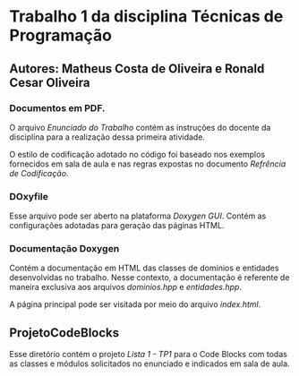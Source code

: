 # Trabalho 1 da disciplina Técnicas de Programação

## Autores: Matheus Costa de Oliveira e Ronald Cesar Oliveira

### Documentos em PDF.

O arquivo *Enunciado do Trabalho* contém as instruções do docente da disciplina para a realização dessa primeira atividade.

O estilo de codificação adotado no código foi baseado nos exemplos fornecidos em sala de aula e nas regras expostas no documento *Refrência de Codificação*.

### DOxyfile

Esse arquivo pode ser aberto na plataforma *Doxygen GUI*. Contém as configurações adotadas para geração das páginas HTML.

### Documentação Doxygen

Contém a documentação em HTML das classes de domínios e entidades desenvolvidas no trabalho. Nesse contexto, a documentação é referente de maneira exclusiva aos arquivos *dominios.hpp* e *entidades.hpp*. 

A página principal pode ser visitada por meio do arquivo *index.html*.

## ProjetoCodeBlocks

Esse diretório contém o projeto *Lista 1 - TP1* para o Code Blocks com todas as classes e módulos solicitados no enunciado e indicados em sala de aula.


